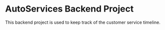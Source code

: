# AutoServices Backend Project
This backend project is used to keep track of the customer service timeline.
